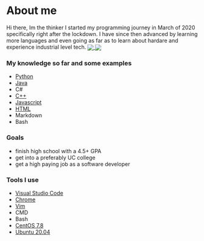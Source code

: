 # About me
  Hi there, Im the thinker
  I started my programming journey in March of 2020 specifically right after the lockdown. I have since then advanced by learning more languages and even going as far as to learn about hardare and experience industrial level tech.
<a href="https://github.com/anuraghazra/github-readme-stats">
  <img align="center" src="https://github-readme-stats.vercel.app/api?username=thinkerdesigns&count_private=true&show_icons=true&include_all_commits&border_color=000000">
</a>
<a href="https://github.com/anuraghazra/github-readme-stats">
  <img align="center" src="https://github-readme-stats.vercel.app/api/top-langs/?username=thinkerdesigns&theme=dark">
</a>
### My knowledge so far and some examples

- [Python](https://github.com/ThinkerDesigns/shrunklock)
- [Java](https://dhruvsingh.com/web/products/designer/index)
- C#
- [C++](https://dhruvsingh.com/web/products/ttm/index)
- [Javascript](https://dhruvsingh.com/web/browser/ex/ip/)
- [HTML](https://github.com/ThinkerDesigns/CactusJackRaffle)
- Markdown
- Bash

### Goals

- finish high school with a 4.5+ GPA
- get into a preferably UC college
- get a high paying job as a software developer

### Tools I use

- [Visual Studio Code](https://code.visualstudio.com/)
- [Chrome](https://www.google.com/chrome/)
- [Vim](https://www.vim.org/)
- CMD
- Bash
- [CentOS 7.8](https://www.centos.org/download/)
- [Ubuntu 20.04](https://ubuntu.com/)
